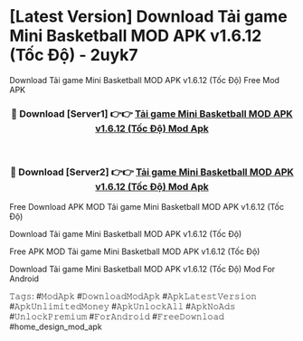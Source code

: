 # [Latest Version] Download Tải game Mini Basketball MOD APK v1.6.12 (Tốc Độ) - 2uyk7

Download Tải game Mini Basketball MOD APK v1.6.12 (Tốc Độ) Free Mod APK

<div align="center">
<h3>🔴 Download [Server1] 👉👉 <a href="https://apk-comot.site?title=Tải_game_Mini_Basketball_MOD_APK_v1.6.12_(Tốc_Độ)">Tải game Mini Basketball MOD APK v1.6.12 (Tốc Độ) Mod Apk</a></h3><br>

<h3>🔴 Download [Server2] 👉👉 <a href="https://apk-comot.site?title=Tải_game_Mini_Basketball_MOD_APK_v1.6.12_(Tốc_Độ)">Tải game Mini Basketball MOD APK v1.6.12 (Tốc Độ) Mod Apk</a></h3>
</div>


Free Download APK MOD Tải game Mini Basketball MOD APK v1.6.12 (Tốc Độ)

Download Tải game Mini Basketball MOD APK v1.6.12 (Tốc Độ) 

Free APK MOD Tải game Mini Basketball MOD APK v1.6.12 (Tốc Độ) 

Download Tải game Mini Basketball MOD APK v1.6.12 (Tốc Độ) Mod For Android

𝚃𝚊𝚐𝚜: #𝙼𝚘𝚍𝙰𝚙𝚔 #𝙳𝚘𝚠𝚗𝚕𝚘𝚊𝚍𝙼𝚘𝚍𝙰𝚙𝚔 #𝙰𝚙𝚔𝙻𝚊𝚝𝚎𝚜𝚝𝚅𝚎𝚛𝚜𝚒𝚘𝚗 #𝙰𝚙𝚔𝚄𝚗𝚕𝚒𝚖𝚒𝚝𝚎𝚍𝙼𝚘𝚗𝚎𝚢 #𝙰𝚙𝚔𝚄𝚗𝚕𝚘𝚌𝚔𝙰𝚕𝚕 #𝙰𝚙𝚔𝙽𝚘𝙰𝚍𝚜 #𝚄𝚗𝚕𝚘𝚌𝚔𝙿𝚛𝚎𝚖𝚒𝚞𝚖 #𝙵𝚘𝚛𝙰𝚗𝚍𝚛𝚘𝚒𝚍 #𝙵𝚛𝚎𝚎𝙳𝚘𝚠𝚗𝚕𝚘𝚊𝚍 #home_design_mod_apk